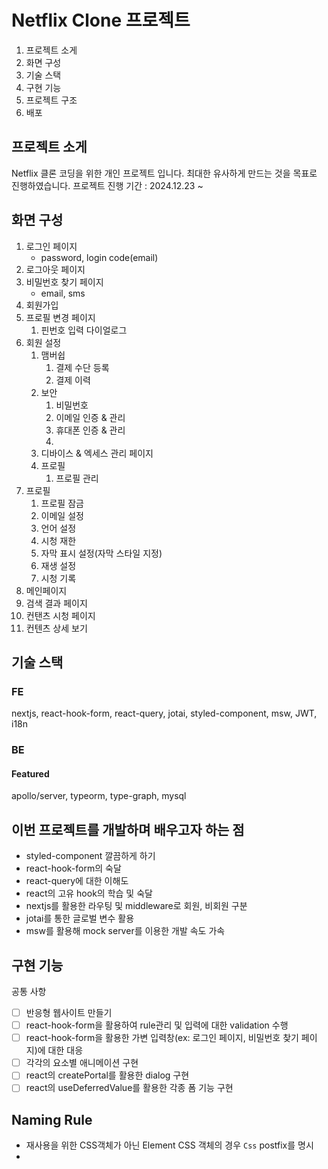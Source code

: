 # Netflix Clone 프로젝트
1. 프로젝트 소게
1. 화면 구성
1. 기술 스택
1. 구현 기능
1. 프로젝트 구조
1. 배포

## 프로젝트 소게
Netflix 클론 코딩을 위한 개인 프로젝트 입니다.
최대한 유사하게 만드는 것을 목표로 진행하였습니다.
프로젝트 진행 기간 : 2024.12.23 ~ 

## 화면 구성
1. 로그인 페이지
    - password, login code(email)
1. 로그아웃 페이지
1. 비밀번호 찾기 페이지
    - email, sms
1. 회원가입
1. 프로필 변경 페이지
    1. 핀번호 입력 다이얼로그
1. 회원 설정
    1. 맴버쉽
        1. 결제 수단 등록
        2. 결제 이력 
    1. 보안
        1. 비밀번호
        1. 이메일 인증 & 관리
        1. 휴대폰 인증 & 관리
        1. 
    1. 디바이스 & 엑세스 관리 페이지
    1. 프로필
        1. 프로필 관리
1. 프로필
    1. 프로필 잠금
    1. 이메일 설정
    1. 언어 설정
    1. 시청 재한
    1. 자막 표시 설정(자막 스타일 지정)
    1. 재생 설정
    1. 시청 기록
1. 메인페이지
1. 검색 결과 페이지
1. 컨탠츠 시청 페이지
1. 컨텐츠 상세 보기

## 기술 스택
### FE
nextjs, react-hook-form, react-query, jotai, styled-component, msw, JWT, i18n

### BE
#### Featured
apollo/server, typeorm, type-graph, mysql

## 이번 프로젝트를 개발하며 배우고자 하는 점
- styled-component 깔끔하게 하기
- react-hook-form의 숙달
- react-query에 대한 이해도
- react의 고유 hook의 학습 및 숙달
- nextjs를 활용한 라우팅 및 middleware로 회원, 비회원 구분
- jotai를 통한 글로벌 변수 활용
- msw를 활용해 mock server를 이용한 개발 속도 가속

## 구현 기능
공통 사항

- [ ] 반응형 웹사이트 만들기
- [ ] react-hook-form을 활용하여 rule관리 및 입력에 대한 validation 수행
- [ ] react-hook-form을 활용한 가변 입력창(ex: 로그인 페이지, 비밀번호 찾기 페이지)에 대한 대응
- [ ] 각각의 요소별 애니메이션 구현
- [ ] react의 createPortal를 활용한 dialog 구현
- [ ] react의 useDeferredValue를 활용한 각종 폼 기능 구현

## Naming Rule
- 재사용을 위한 CSS객체가 아닌 Element CSS 객체의 경우 `Css` postfix를 명시
- 